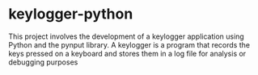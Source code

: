 # keylogger-python
This project involves the development of a keylogger application using Python and the pynput library. A keylogger is a program that records the keys pressed on a keyboard and stores them in a log file for analysis or debugging purposes
